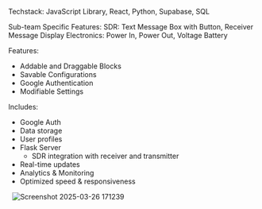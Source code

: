 Techstack: JavaScript Library, React​, Python, Supabase, SQL

Sub-team Specific Features:​
SDR: Text Message Box with Button, Receiver Message Display​
Electronics: Power In, Power Out, Voltage Battery​

Features:​
- Addable and Draggable Blocks​
- Savable Configurations​
- Google Authentication​
- Modifiable Settings ​

Includes:
- Google Auth​
- Data storage ​
- User profile​s
- Flask Server ​
  - SDR integration with receiver and transmitter ​
- Real-time updates ​
- Analytics & Monitoring ​
- Optimized speed & responsiveness​

​
​
![Screenshot 2025-03-26 171239](https://github.com/user-attachments/assets/2b2f1885-2fef-4827-9ac4-8127f4b8772e)
